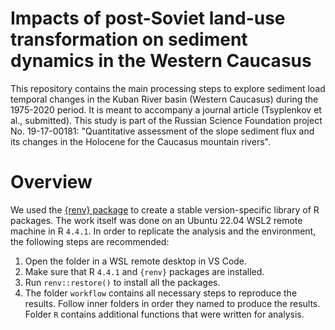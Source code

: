 # Impacts of post-Soviet land-use transformation on sediment dynamics in the Western Caucasus
This repository contains the main processing steps to explore sediment load temporal changes in the Kuban River basin (Western Caucasus) during the 1975-2020 period. It is meant to accompany a journal article (Tsyplenkov et al., submitted). This study is part of the Russian Science Foundation project No. 19-17-00181: "Quantitative assessment of the slope sediment flux and its changes in the Holocene for the Caucasus mountain rivers".

# Overview
We used the [{renv} package](https://rstudio.github.io/renv/articles/renv.html) to create a stable version-specific library of R packages. The work itself was done on an Ubuntu 22.04 WSL2 remote machine in R `4.4.1`. In order to replicate the analysis and the environment, the following steps are recommended:

1. Open the folder in a WSL remote desktop in VS Code.
2. Make sure that R `4.4.1` and `{renv}` packages are installed.
3. Run `renv::restore()` to install all the packages.
4. The folder `workflow` contains all necessary steps to reproduce the results. Follow inner folders in order they named to produce the results. Folder `R` contains additional functions that were written for analysis.